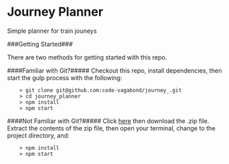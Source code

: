 # Journey Planner

Simple planner for train jouneys

###Getting Started###

There are two methods for getting started with this repo.

####Familiar with Git?#####
Checkout this repo, install dependencies, then start the gulp process with the following:

```
	> git clone git@github.com:code-vagabond/journey_.git
	> cd journey_planner
	> npm install
	> npm start
```

####Not Familiar with Git?#####
Click [here](https://github.com/code-vagabond/journey_planner.zip) then download the .zip file.  Extract the contents of the zip file, then open your terminal, change to the project directory, and:

```
	> npm install
	> npm start
```
